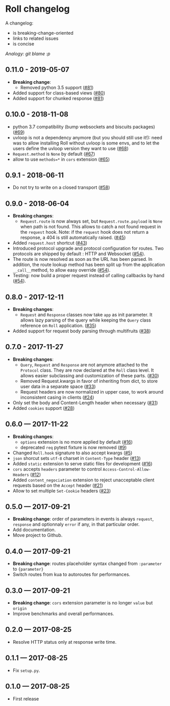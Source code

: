 # Roll changelog

A changelog:

* is breaking-change-oriented
* links to related issues
* is concise

*Analogy: git blame :p*

## 0.11.0 - 2019-05-07

- **Breaking change**:
    * Removed python 3.5 support ([#81](https://github.com/pyrates/roll/pull/81))
- Added support for class-based views ([#80](https://github.com/pyrates/roll/pull/80))
- Added support for chunked response ([#81](https://github.com/pyrates/roll/pull/81))

## 0.10.0 - 2018-11-08

- python 3.7 compatibility (bump websockets and biscuits packages)
  ([#69](https://github.com/pyrates/roll/pull/69))
- uvloop is not a dependency anymore (but you should still use it!): need was
  to allow installing Roll without uvloop is some envs, and to let the users
  define the uvloop version they want to use
  ([#68](https://github.com/pyrates/roll/pull/68))
- `Request.method` is `None` by default ([#67](https://github.com/pyrates/roll/pull/67))
- allow to use `methods=*` in `cors` extension
  ([#65](https://github.com/pyrates/roll/pull/65))

## 0.9.1 - 2018-06-11

* Do not try to write on a closed transport
  ([#58](https://github.com/pyrates/roll/pull/58))

## 0.9.0 - 2018-06-04

* **Breaking changes**:
    * `Request.route` is now always set, but `Request.route.payload` is `None`
      when path is not found. This allows to catch a not found request in the
      `request` hook. Note: if the `request` hook does not return a response,
      a 404 is still automatically raised.
      ([#45](https://github.com/pyrates/roll/pull/45))
* Added `request.host` shortcut ([#43](https://github.com/pyrates/roll/pull/43))
* Introduced protocol upgrade and protocol configuration for routes. Two
  protocols are shipped by default : HTTP and Websocket
  ([#54](https://github.com/pyrates/roll/pull/54)).
* The route is now resolved as soon as the URL has been parsed. In addition, the
  route lookup method has been split up from the application `__call__`method,
  to allow easy override
  ([#54](https://github.com/pyrates/roll/pull/54)).
* Testing: now build a proper request instead of calling callbacks by hand
  ([#54](https://github.com/pyrates/roll/pull/54)).


## 0.8.0 - 2017-12-11

* **Breaking changes**:
    * `Request` and `Response` classes now take `app` as init parameter. It
      allows lazy parsing of the query while keeping the `Query` class reference
      on `Roll` application.
      ([#35](https://github.com/pyrates/roll/pull/35))
* Added support for request body parsing through multifruits
  ([#38](https://github.com/pyrates/roll/pull/38))


## 0.7.0 - 2017-11-27

* **Breaking changes**:
    * `Query`, `Request` and `Response` are not anymore attached to the
      `Protocol` class. They are now declared at the `Roll` class level.
      It allows easier subclassing and customization of these parts.
      ([#30](https://github.com/pyrates/roll/pull/30))
    * Removed Request.kwargs in favor of inheriting from dict, to store user
      data in a separate space
      ([#33](https://github.com/pyrates/roll/pull/33))
    * Request headers are now normalized in upper case, to work around
      inconsistent casing in clients
      ([#24](https://github.com/pyrates/roll/pull/24))
* Only set the body and Content-Length header when necessary
  ([#31](https://github.com/pyrates/roll/pull/31))
* Added `cookies` support ([#28](https://github.com/pyrates/roll/pull/28))


## 0.6.0 — 2017-11-22

* **Breaking changes**:
    * `options` extension is no more applied by default
      ([#16](https://github.com/pyrates/roll/pull/16))
    * deprecated `req` pytest fixture is now removed
      ([#9](https://github.com/pyrates/roll/pull/9))
* Changed `Roll.hook` signature to also accept kwargs
  ([#5](https://github.com/pyrates/roll/pull/5))
* `json` shorcut sets `utf-8` charset in `Content-Type` header
  ([#13](https://github.com/pyrates/roll/pull/13))
* Added `static` extension to serve static files for development
  ([#16](https://github.com/pyrates/roll/pull/16))
* `cors` accepts `headers` parameter to control `Access-Control-Allow-Headers`
  ([#12](https://github.com/pyrates/roll/pull/12))
* Added `content_negociation` extension to reject unacceptable client requests
  based on the `Accept` header
  ([#21](https://github.com/pyrates/roll/pull/21))
* Allow to set multiple `Set-Cookie` headers
  ([#23](https://github.com/pyrates/roll/pull/23))

## 0.5.0 — 2017-09-21

* **Breaking change**:
  order of parameters in events is always `request`, `response` and
  optionnaly `error` if any, in that particular order.
* Add documentation.
* Move project to Github.

## 0.4.0 — 2017-09-21

* **Breaking change**:
  routes placeholder syntax changed from `:parameter` to `{parameter}`
* Switch routes from kua to autoroutes for performances.

## 0.3.0 — 2017-09-21

* **Breaking change**:
  `cors` extension parameter is no longer `value` but `origin`
* Improve benchmarks and overall performances.

## 0.2.0 — 2017-08-25

* Resolve HTTP status only at response write time.

## 0.1.1 — 2017-08-25

* Fix `setup.py`.

## 0.1.0 — 2017-08-25

* First release
